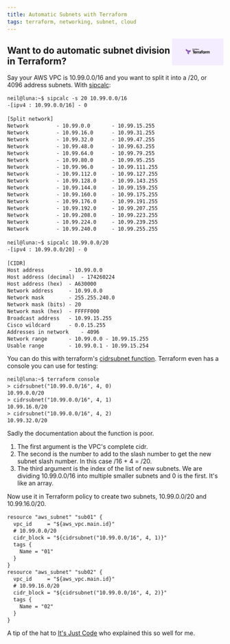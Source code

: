 ```yaml
---
title: Automatic Subnets with Terraform
tags: terraform, networking, subnet, cloud
---
```


<a href="https://terraform.io/"><img style='float:right' alt='terraform logo' width='120px' src='https://raw.githubusercontent.com/hashicorp/terraform-website/master/content//source/assets/images/og-image.png' ></a>

Want to do automatic subnet division in Terraform?
---

Say your AWS VPC is 10.99.0.0/16 and you want to split it into a /20, or 4096 address subnets. With [sipcalc](https://github.com/sii/sipcalc):

    neil@luna:~$ sipcalc -s 20 10.99.0.0/16
    -[ipv4 : 10.99.0.0/16] - 0

    [Split network]
    Network			- 10.99.0.0       - 10.99.15.255
    Network			- 10.99.16.0      - 10.99.31.255
    Network			- 10.99.32.0      - 10.99.47.255
    Network			- 10.99.48.0      - 10.99.63.255
    Network			- 10.99.64.0      - 10.99.79.255
    Network			- 10.99.80.0      - 10.99.95.255
    Network			- 10.99.96.0      - 10.99.111.255
    Network			- 10.99.112.0     - 10.99.127.255
    Network			- 10.99.128.0     - 10.99.143.255
    Network			- 10.99.144.0     - 10.99.159.255
    Network			- 10.99.160.0     - 10.99.175.255
    Network			- 10.99.176.0     - 10.99.191.255
    Network			- 10.99.192.0     - 10.99.207.255
    Network			- 10.99.208.0     - 10.99.223.255
    Network			- 10.99.224.0     - 10.99.239.255
    Network			- 10.99.240.0     - 10.99.255.255

    neil@luna:~$ sipcalc 10.99.0.0/20
    -[ipv4 : 10.99.0.0/20] - 0

    [CIDR]
    Host address		- 10.99.0.0
    Host address (decimal)	- 174260224
    Host address (hex)	- A630000
    Network address		- 10.99.0.0
    Network mask		- 255.255.240.0
    Network mask (bits)	- 20
    Network mask (hex)	- FFFFF000
    Broadcast address	- 10.99.15.255
    Cisco wildcard		- 0.0.15.255
    Addresses in network	- 4096
    Network range		- 10.99.0.0 - 10.99.15.255
    Usable range		- 10.99.0.1 - 10.99.15.254

You can do this with terraform's [cidrsubnet function](https://www.terraform.io/docs/configuration/interpolation.html#cidrsubnet-iprange-newbits-netnum-). Terraform even has a console you can use for testing:

    neil@luna:~$ terraform console
    > cidrsubnet("10.99.0.0/16", 4, 0)
    10.99.0.0/20
    > cidrsubnet("10.99.0.0/16", 4, 1)
    10.99.16.0/20
    > cidrsubnet("10.99.0.0/16", 4, 2)
    10.99.32.0/20

Sadly the documentation about the function is poor.

1. The first argument is the VPC's complete cidr.
1. The second is the number to add to the slash number to get the new subnet slash number. In this case /16 + 4 = /20.
1. The third argument is the index of the list of new subnets. We are dividing 10.99.0.0/16 into multiple smaller subnets and 0 is the first. It's like an array.

Now use it in Terraform policy to create two subnets, 10.99.0.0/20 and 10.99.16.0/20.

    resource "aws_subnet" "sub01" {
      vpc_id     = "${aws_vpc.main.id}"
      # 10.99.0.0/20
      cidr_block = "${cidrsubnet("10.99.0.0/16", 4, 1)}"
      tags {
        Name = "01"
      }
    }
    resource "aws_subnet" "sub02" {
      vpc_id     = "${aws_vpc.main.id}"
      # 10.99.16.0/20
      cidr_block = "${cidrsubnet("10.99.0.0/16", 4, 2)}"
      tags {
        Name = "02"
      }
    }

A tip of the hat to [It's Just Code](http://blog.itsjustcode.net/blog/2017/11/18/terraform-cidrsubnet-deconstructed/) who explained this so well for me.

